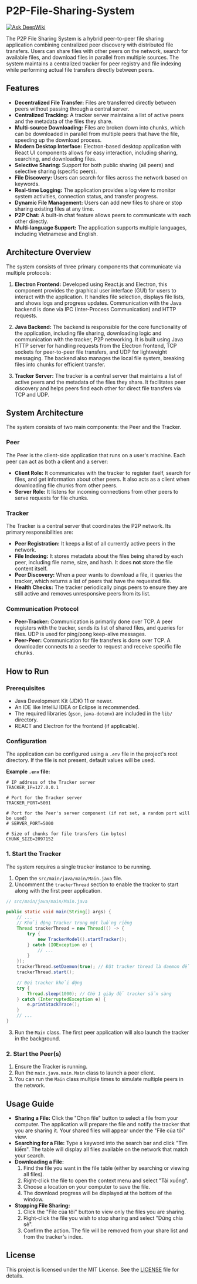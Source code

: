 # P2P-File-Sharing-System
[![Ask DeepWiki](https://deepwiki.com/badge.svg)](https://deepwiki.com/Mr-1504/P2P-File-Sharing-System)

The P2P File Sharing System is a hybrid peer-to-peer file sharing application combining centralized peer discovery with distributed file transfers. Users can share files with other peers on the network, search for available files, and download files in parallel from multiple sources. The system maintains a centralized tracker for peer registry and file indexing while performing actual file transfers directly between peers.

## Features

-   **Decentralized File Transfer:** Files are transferred directly between peers without passing through a central server.
-   **Centralized Tracking:** A tracker server maintains a list of active peers and the metadata of the files they share.
-   **Multi-source Downloading:** Files are broken down into chunks, which can be downloaded in parallel from multiple peers that have the file, speeding up the download process.
-   **Modern Desktop Interface:** Electron-based desktop application with React UI components allows for easy interaction, including sharing, searching, and downloading files.
-  **Selective Sharing:** Support for both public sharing (all peers) and selective sharing (specific peers).
-   **File Discovery:** Users can search for files across the network based on keywords.
-   **Real-time Logging:** The application provides a log view to monitor system activities, connection status, and transfer progress.
-   **Dynamic File Management:** Users can add new files to share or stop sharing existing files at any time.
-   **P2P Chat:** A built-in chat feature allows peers to communicate with each other directly.
-   **Multi-language Support:** The application supports multiple languages, including Vietnamese and English.

## Architecture Overview
The system consists of three primary components that communicate via multiple protocols:

1. **Electron Frontend:** Developed using React.js and Electron, this component provides the graphical user interface (GUI) for users to interact with the application. It handles file selection, displays file lists, and shows logs and progress updates. Communication with the Java backend is done via IPC (Inter-Process Communication) and HTTP requests.

2. **Java Backend:** The backend is responsible for the core functionality of the application, including file sharing, downloading logic and communication with the tracker, P2P networking. It is built using Java HTTP server for handling requests from the Electron frontend, TCP sockets for peer-to-peer file transfers, and UDP for lightweight messaging. The backend also manages the local file system, breaking files into chunks for efficient transfer.

3. **Tracker Server:** The tracker is a central server that maintains a list of active peers and the metadata of the files they share. It facilitates peer discovery and helps peers find each other for direct file transfers via TCP and UDP.

## System Architecture

The system consists of two main components: the Peer and the Tracker.

### Peer

The Peer is the client-side application that runs on a user's machine. Each peer can act as both a client and a server:
-   **Client Role:** It communicates with the tracker to register itself, search for files, and get information about other peers. It also acts as a client when downloading file chunks from other peers.
-   **Server Role:** It listens for incoming connections from other peers to serve requests for file chunks.

### Tracker

The Tracker is a central server that coordinates the P2P network. Its primary responsibilities are:
-   **Peer Registration:** It keeps a list of all currently active peers in the network.
-   **File Indexing:** It stores metadata about the files being shared by each peer, including file name, size, and hash. It does **not** store the file content itself.
-   **Peer Discovery:** When a peer wants to download a file, it queries the tracker, which returns a list of peers that have the requested file.
-   **Health Checks:** The tracker periodically pings peers to ensure they are still active and removes unresponsive peers from its list.

### Communication Protocol

-   **Peer-Tracker:** Communication is primarily done over TCP. A peer registers with the tracker, sends its list of shared files, and queries for files. UDP is used for ping/pong keep-alive messages.
-   **Peer-Peer:** Communication for file transfers is done over TCP. A downloader connects to a seeder to request and receive specific file chunks.

## How to Run

### Prerequisites

-   Java Development Kit (JDK) 11 or newer.
-   An IDE like IntelliJ IDEA or Eclipse is recommended.
-   The required libraries (`gson`, `java-dotenv`) are included in the `lib/` directory.
-   REACT and Electron for the frontend (if applicable).

### Configuration

The application can be configured using a `.env` file in the project's root directory. If the file is not present, default values will be used.

**Example `.env` file:**
```env
# IP address of the Tracker server
TRACKER_IP=127.0.0.1

# Port for the Tracker server
TRACKER_PORT=5001

# Port for the Peer's server component (if not set, a random port will be used)
# SERVER_PORT=5000

# Size of chunks for file transfers (in bytes)
CHUNK_SIZE=2097152
```

### 1. Start the Tracker

The system requires a single tracker instance to be running.
1.  Open the `src/main/java/main/Main.java` file.
2.  Uncomment the `trackerThread` section to enable the tracker to start along with the first peer application.

```java
// src/main/java/main/Main.java

public static void main(String[] args) {
    // ...
    // Khởi động Tracker trong một luồng riêng
    Thread trackerThread = new Thread(() -> {
        try {
            new TrackerModel().startTracker();
        } catch (IOException e) {
            // ...
        }
    });
    trackerThread.setDaemon(true); // Đặt tracker thread là daemon để dừng khi đóng ứng dụng
    trackerThread.start();

    // Đợi tracker khởi động
    try {
        Thread.sleep(1000); // Chờ 1 giây để tracker sẵn sàng
    } catch (InterruptedException e) {
        e.printStackTrace();
    }
    // ...
}
```
3. Run the `Main` class. The first peer application will also launch the tracker in the background.

### 2. Start the Peer(s)

1.  Ensure the Tracker is running.
2.  Run the `main.java.main.Main` class to launch a peer client.
3.  You can run the `Main` class multiple times to simulate multiple peers in the network.

## Usage Guide

-   **Sharing a File:** Click the "Chọn file" button to select a file from your computer. The application will prepare the file and notify the tracker that you are sharing it. Your shared files will appear under the "File của tôi" view.
-   **Searching for a File:** Type a keyword into the search bar and click "Tìm kiếm". The table will display all files available on the network that match your search.
-   **Downloading a File:**
    1.  Find the file you want in the file table (either by searching or viewing all files).
    2.  Right-click the file to open the context menu and select "Tải xuống".
    3.  Choose a location on your computer to save the file.
    4.  The download progress will be displayed at the bottom of the window.
-   **Stopping File Sharing:**
    1.  Click the "File của tôi" button to view only the files you are sharing.
    2.  Right-click the file you wish to stop sharing and select "Dừng chia sẻ".
    3.  Confirm the action. The file will be removed from your share list and from the tracker's index.

## License

This project is licensed under the MIT License. See the [LICENSE](LICENSE) file for details.
